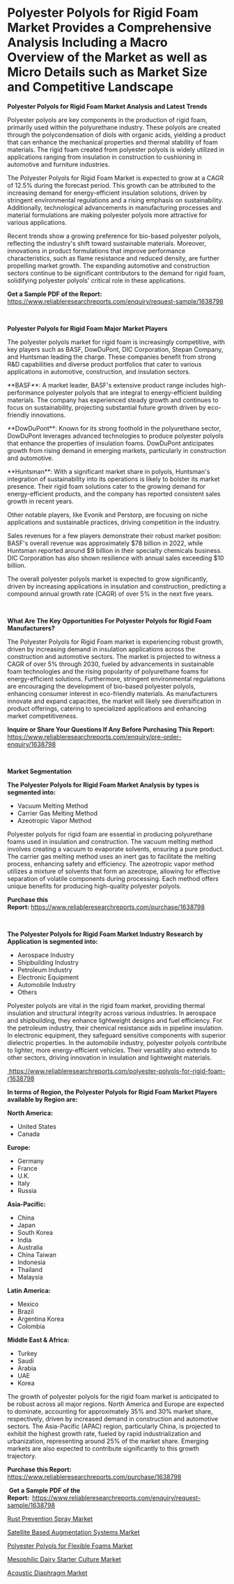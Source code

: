 <p><h1>Polyester Polyols for Rigid Foam Market Provides a Comprehensive Analysis Including a Macro Overview of the Market as well as Micro Details such as Market Size and Competitive Landscape</h1></p><p><strong>Polyester Polyols for Rigid Foam Market Analysis and Latest Trends</strong></p>
<p><p>Polyester polyols are key components in the production of rigid foam, primarily used within the polyurethane industry. These polyols are created through the polycondensation of diols with organic acids, yielding a product that can enhance the mechanical properties and thermal stability of foam materials. The rigid foam created from polyester polyols is widely utilized in applications ranging from insulation in construction to cushioning in automotive and furniture industries.</p><p>The Polyester Polyols for Rigid Foam Market is expected to grow at a CAGR of 12.5% during the forecast period. This growth can be attributed to the increasing demand for energy-efficient insulation solutions, driven by stringent environmental regulations and a rising emphasis on sustainability. Additionally, technological advancements in manufacturing processes and material formulations are making polyester polyols more attractive for various applications. </p><p>Recent trends show a growing preference for bio-based polyester polyols, reflecting the industry's shift toward sustainable materials. Moreover, innovations in product formulations that improve performance characteristics, such as flame resistance and reduced density, are further propelling market growth. The expanding automotive and construction sectors continue to be significant contributors to the demand for rigid foam, solidifying polyester polyols' critical role in these applications.</p></p>
<p><strong>Get a Sample PDF of the Report:&nbsp;</strong> <a href="https://www.reliableresearchreports.com/enquiry/request-sample/1638798?utm_campaign=12&utm_medium=2&utm_source=Github&utm_content=ia&utm_term=25092024&utm_id=polyester-polyols-for-rigid-foam">https://www.reliableresearchreports.com/enquiry/request-sample/1638798</a></p>
<p>&nbsp;</p>
<p><strong>Polyester Polyols for Rigid Foam Major Market Players</strong></p>
<p><p>The polyester polyols market for rigid foam is increasingly competitive, with key players such as BASF, DowDuPont, DIC Corporation, Stepan Company, and Huntsman leading the charge. These companies benefit from strong R&D capabilities and diverse product portfolios that cater to various applications in automotive, construction, and insulation sectors.</p><p>**BASF**: A market leader, BASF's extensive product range includes high-performance polyester polyols that are integral to energy-efficient building materials. The company has experienced steady growth and continues to focus on sustainability, projecting substantial future growth driven by eco-friendly innovations.</p><p>**DowDuPont**: Known for its strong foothold in the polyurethane sector, DowDuPont leverages advanced technologies to produce polyester polyols that enhance the properties of insulation foams. DowDuPont anticipates growth from rising demand in emerging markets, particularly in construction and automotive.</p><p>**Huntsman**: With a significant market share in polyols, Huntsman's integration of sustainability into its operations is likely to bolster its market presence. Their rigid foam solutions cater to the growing demand for energy-efficient products, and the company has reported consistent sales growth in recent years.</p><p>Other notable players, like Evonik and Perstorp, are focusing on niche applications and sustainable practices, driving competition in the industry. </p><p>Sales revenues for a few players demonstrate their robust market position: BASF's overall revenue was approximately $78 billion in 2022, while Huntsman reported around $9 billion in their specialty chemicals business. DIC Corporation has also shown resilience with annual sales exceeding $10 billion.</p><p>The overall polyester polyols market is expected to grow significantly, driven by increasing applications in insulation and construction, predicting a compound annual growth rate (CAGR) of over 5% in the next five years.</p></p>
<p>&nbsp;</p>
<p><strong>What Are The Key Opportunities For Polyester Polyols for Rigid Foam Manufacturers?</strong></p>
<p><p>The Polyester Polyols for Rigid Foam market is experiencing robust growth, driven by increasing demand in insulation applications across the construction and automotive sectors. The market is projected to witness a CAGR of over 5% through 2030, fueled by advancements in sustainable foam technologies and the rising popularity of polyurethane foams for energy-efficient solutions. Furthermore, stringent environmental regulations are encouraging the development of bio-based polyester polyols, enhancing consumer interest in eco-friendly materials. As manufacturers innovate and expand capacities, the market will likely see diversification in product offerings, catering to specialized applications and enhancing market competitiveness.</p></p>
<p><strong>Inquire or Share Your Questions If Any Before Purchasing This Report:</strong> <a href="https://www.reliableresearchreports.com/enquiry/pre-order-enquiry/1638798?utm_campaign=12&utm_medium=2&utm_source=Github&utm_content=ia&utm_term=25092024&utm_id=polyester-polyols-for-rigid-foam">https://www.reliableresearchreports.com/enquiry/pre-order-enquiry/1638798</a></p>
<p>&nbsp;</p>
<p><strong>Market Segmentation</strong></p>
<p><strong>The Polyester Polyols for Rigid Foam Market Analysis by types is segmented into:</strong></p>
<p><ul><li>Vacuum Melting Method</li><li>Carrier Gas Melting Method</li><li>Azeotropic Vapor Method</li></ul></p>
<p><p>Polyester polyols for rigid foam are essential in producing polyurethane foams used in insulation and construction. The vacuum melting method involves creating a vacuum to evaporate solvents, ensuring a pure product. The carrier gas melting method uses an inert gas to facilitate the melting process, enhancing safety and efficiency. The azeotropic vapor method utilizes a mixture of solvents that form an azeotrope, allowing for effective separation of volatile components during processing. Each method offers unique benefits for producing high-quality polyester polyols.</p></p>
<p><strong>Purchase this Report:&nbsp;</strong><a href="https://www.reliableresearchreports.com/purchase/1638798?utm_campaign=12&utm_medium=2&utm_source=Github&utm_content=ia&utm_term=25092024&utm_id=polyester-polyols-for-rigid-foam">https://www.reliableresearchreports.com/purchase/1638798</a></p>
<p>&nbsp;</p>
<p><strong>The Polyester Polyols for Rigid Foam Market Industry Research by Application is segmented into:</strong></p>
<p><ul><li>Aerospace Industry</li><li>Shipbuilding Industry</li><li>Petroleum Industry</li><li>Electronic Equipment</li><li>Automobile Industry</li><li>Others</li></ul></p>
<p><p>Polyester polyols are vital in the rigid foam market, providing thermal insulation and structural integrity across various industries. In aerospace and shipbuilding, they enhance lightweight designs and fuel efficiency. For the petroleum industry, their chemical resistance aids in pipeline insulation. In electronic equipment, they safeguard sensitive components with superior dielectric properties. In the automobile industry, polyester polyols contribute to lighter, more energy-efficient vehicles. Their versatility also extends to other sectors, driving innovation in insulation and lightweight materials.</p></p>
<p><a href="https://www.reliableresearchreports.com/polyester-polyols-for-rigid-foam-r1638798?utm_campaign=12&utm_medium=2&utm_source=Github&utm_content=ia&utm_term=25092024&utm_id=polyester-polyols-for-rigid-foam">&nbsp;https://www.reliableresearchreports.com/polyester-polyols-for-rigid-foam-r1638798</a></p>
<p><strong>In terms of Region, the Polyester Polyols for Rigid Foam Market Players available by Region are:</strong></p>
<p>
    <p> <strong> North America: </strong>
        <ul>
            <li>United States</li>
            <li>Canada</li>
        </ul>
        </p> 
    <p> <strong> Europe: </strong>
        <ul>
            <li>Germany</li>
            <li>France</li>
            <li>U.K.</li>
            <li>Italy</li>
            <li>Russia</li>
        </ul>
        </p> 
    <p> <strong> Asia-Pacific: </strong>
        <ul>
            <li>China</li>
            <li>Japan</li>
            <li>South Korea</li>
            <li>India</li>
            <li>Australia</li>
            <li>China Taiwan</li>
            <li>Indonesia</li>
            <li>Thailand</li>
            <li>Malaysia</li>
        </ul>
        </p> 
    <p> <strong> Latin America: </strong>
        <ul>
            <li>Mexico</li>
            <li>Brazil</li>
            <li>Argentina Korea</li>
            <li>Colombia</li>
        </ul>
        </p> 
    <p> <strong> Middle East & Africa: </strong>
        <ul>
            <li>Turkey</li>
            <li>Saudi</li>
            <li>Arabia</li>
            <li>UAE</li>
            <li>Korea</li>
        </ul>
    </p>
    </p>
<p><p>The growth of polyester polyols for the rigid foam market is anticipated to be robust across all major regions. North America and Europe are expected to dominate, accounting for approximately 35% and 30% market share, respectively, driven by increased demand in construction and automotive sectors. The Asia-Pacific (APAC) region, particularly China, is projected to exhibit the highest growth rate, fueled by rapid industrialization and urbanization, representing around 25% of the market share. Emerging markets are also expected to contribute significantly to this growth trajectory.</p></p>
<p><strong>Purchase this Report: </strong><a href="https://www.reliableresearchreports.com/purchase/1638798?utm_campaign=12&utm_medium=2&utm_source=Github&utm_content=ia&utm_term=25092024&utm_id=polyester-polyols-for-rigid-foam">https://www.reliableresearchreports.com/purchase/1638798</a></p>
<p>&nbsp;<strong>Get a Sample PDF of the Report:&nbsp;&nbsp;</strong><a href="https://www.reliableresearchreports.com/enquiry/request-sample/1638798?utm_campaign=12&utm_medium=2&utm_source=Github&utm_content=ia&utm_term=25092024&utm_id=polyester-polyols-for-rigid-foam">https://www.reliableresearchreports.com/enquiry/request-sample/1638798</a></p>
<p><strong></strong></p>
<p><p><a href="https://issuu.com/reportprime-2/docs/rust-prevention-spray-market-size-2_ec68a869a389a2?utm_campaign=12&utm_medium=2&utm_source=Github&utm_content=ia&utm_term=25092024&utm_id=polyester-polyols-for-rigid-foam">Rust Prevention Spray Market</a></p><p><a href="https://www.linkedin.com/pulse/emerging-trends-satellite-based-augmentation-systems-market-jcdae?trackingId=MCnYIGjFTPqvhncyt1DzgQ%3D%3D&utm_campaign=12&utm_medium=2&utm_source=Github&utm_content=ia&utm_term=25092024&utm_id=polyester-polyols-for-rigid-foam">Satellite Based Augmentation Systems Market</a></p><p><a href="https://github.com/AbbasMahmud554/Market-Research-Report-List-1/blob/main/polyester-polyols-for-flexible-foams-market.md?utm_campaign=12&utm_medium=2&utm_source=Github&utm_content=ia&utm_term=25092024&utm_id=polyester-polyols-for-rigid-foam">Polyester Polyols for Flexible Foams Market</a></p><p><a href="https://medium.com/@marybowman585/mesophilic-dairy-starter-culture-industry-insights-report-analyzing-mesophilic-dairy-starter-e240640cd3ae?postPublishedType=repub&utm_campaign=12&utm_medium=2&utm_source=Github&utm_content=ia&utm_term=25092024&utm_id=polyester-polyols-for-rigid-foam">Mesophilic Dairy Starter Culture Market</a></p><p><a href="https://issuu.com/reportprime-2/docs/acoustic-diaphragm-market-size-2030_70552c15a7cf83?utm_campaign=12&utm_medium=2&utm_source=Github&utm_content=ia&utm_term=25092024&utm_id=polyester-polyols-for-rigid-foam">Acoustic Diaphragm Market</a></p></p>
